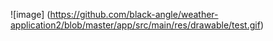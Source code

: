 ![image]
(https://github.com/black-angle/weather-application2/blob/master/app/src/main/res/drawable/test.gif)
